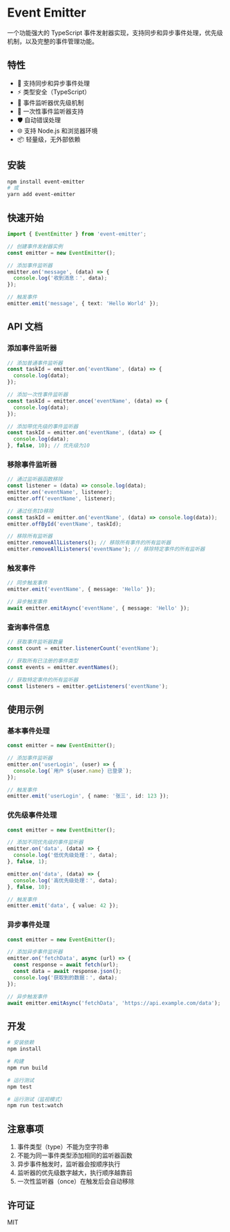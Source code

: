 # Event Emitter

一个功能强大的 TypeScript 事件发射器实现，支持同步和异步事件处理，优先级机制，以及完整的事件管理功能。

## 特性

- 🚀 支持同步和异步事件处理
- ⚡ 类型安全（TypeScript）
- 🎯 事件监听器优先级机制
- 🔄 一次性事件监听器支持
- 🛡️ 自动错误处理
- 🌐 支持 Node.js 和浏览器环境
- 📦 轻量级，无外部依赖

## 安装

```bash
npm install event-emitter
# 或
yarn add event-emitter
```

## 快速开始

```typescript
import { EventEmitter } from 'event-emitter';

// 创建事件发射器实例
const emitter = new EventEmitter();

// 添加事件监听器
emitter.on('message', (data) => {
  console.log('收到消息：', data);
});

// 触发事件
emitter.emit('message', { text: 'Hello World' });
```

## API 文档

### 添加事件监听器

```typescript
// 添加普通事件监听器
const taskId = emitter.on('eventName', (data) => {
  console.log(data);
});

// 添加一次性事件监听器
const taskId = emitter.once('eventName', (data) => {
  console.log(data);
});

// 添加带优先级的事件监听器
const taskId = emitter.on('eventName', (data) => {
  console.log(data);
}, false, 10); // 优先级为10
```

### 移除事件监听器

```typescript
// 通过监听器函数移除
const listener = (data) => console.log(data);
emitter.on('eventName', listener);
emitter.off('eventName', listener);

// 通过任务ID移除
const taskId = emitter.on('eventName', (data) => console.log(data));
emitter.offById('eventName', taskId);

// 移除所有监听器
emitter.removeAllListeners(); // 移除所有事件的所有监听器
emitter.removeAllListeners('eventName'); // 移除特定事件的所有监听器
```

### 触发事件

```typescript
// 同步触发事件
emitter.emit('eventName', { message: 'Hello' });

// 异步触发事件
await emitter.emitAsync('eventName', { message: 'Hello' });
```

### 查询事件信息

```typescript
// 获取事件监听器数量
const count = emitter.listenerCount('eventName');

// 获取所有已注册的事件类型
const events = emitter.eventNames();

// 获取特定事件的所有监听器
const listeners = emitter.getListeners('eventName');
```

## 使用示例

### 基本事件处理

```typescript
const emitter = new EventEmitter();

// 添加事件监听器
emitter.on('userLogin', (user) => {
  console.log(`用户 ${user.name} 已登录`);
});

// 触发事件
emitter.emit('userLogin', { name: '张三', id: 123 });
```

### 优先级事件处理

```typescript
const emitter = new EventEmitter();

// 添加不同优先级的事件监听器
emitter.on('data', (data) => {
  console.log('低优先级处理：', data);
}, false, 1);

emitter.on('data', (data) => {
  console.log('高优先级处理：', data);
}, false, 10);

// 触发事件
emitter.emit('data', { value: 42 });
```

### 异步事件处理

```typescript
const emitter = new EventEmitter();

// 添加异步事件监听器
emitter.on('fetchData', async (url) => {
  const response = await fetch(url);
  const data = await response.json();
  console.log('获取到的数据：', data);
});

// 异步触发事件
await emitter.emitAsync('fetchData', 'https://api.example.com/data');
```

## 开发

```bash
# 安装依赖
npm install

# 构建
npm run build

# 运行测试
npm test

# 运行测试（监视模式）
npm run test:watch
```

## 注意事项

1. 事件类型（type）不能为空字符串
2. 不能为同一事件类型添加相同的监听器函数
3. 异步事件触发时，监听器会按顺序执行
4. 监听器的优先级数字越大，执行顺序越靠前
5. 一次性监听器（once）在触发后会自动移除

## 许可证

MIT 